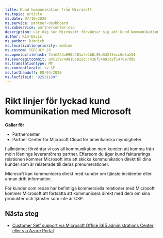 ```yaml
---
title: Kund kommunikation från Microsoft
ms.topic: article
ms.date: 07/10/2020
ms.service: partner-dashboard
ms.subservice: partnercenter-csp
description: Lär dig hur Microsoft förväntar sig att kund kommunikationen ska ske mellan kunder och partners i Cloud Solution Provider-programmet.
author: Kim-Davis
ms.author: kimnich
ms.localizationpriority: medium
ms.custom: SEOJULY.20
ms.openlocfilehash: 7b4e244a090b401afe2b0c86a532f5ecc6b5a154
ms.sourcegitcommit: 8dc139749916c822c5c438f54a03d2f147697dd5
ms.translationtype: MT
ms.contentlocale: sv-SE
ms.lasthandoff: 08/04/2020
ms.locfileid: "92531180"
---
```

# <a name="guidelines-for-successful-customer-communication-with-microsoft"></a>Rikt linjer för lyckad kund kommunikation med Microsoft

**Gäller för**

-  Partnercenter
-  Partner Center för Microsoft Cloud för amerikanska myndigheter

I allmänhet förväntar vi oss all kommunikation med kunden att komma från moln lösnings leverantörens partner. Eftersom du äger kund fakturerings relationen kommer Microsoft inte att skicka kommunikation direkt till dina kunder som är relaterade till deras prenumerationer.

Microsoft kan kommunicera direkt med kunder om tjänste incidenter eller annan drift information.

För kunder som redan har befintliga kommersiella relationer med Microsoft kommer Microsoft att fortsätta att kommunicera direkt med dem om sina produkter och tjänster som inte är CSP.

## <a name="next-steps"></a>Nästa steg

- [Customer Self support via Microsoft Office 365 administrations Center eller via Azure Portal](customer-self-support.md)